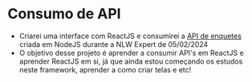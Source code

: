 # Consumo de API
+ Criarei uma interface com ReactJS e consumirei a [API de enquetes](https://github.com/Leonardo-Kotcheski-Filipiaki/NLW-NodeJS-Trail) criada em NodeJS durante a NLW Expert de 05/02/2024
+ O objetivo desse projeto é aprender a consumir API's em ReactJS e aprender ReactJS em si, já que ainda estou começando os estudos neste framework, aprender a como criar telas e etc!
